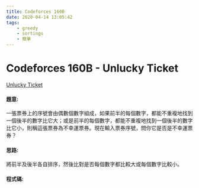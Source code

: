 ```yaml
---
title: Codeforces 160B
date: 2020-04-14 13:05:42
tags:
    - greedy
    - sortings
    - 簡單
---
```

# Codeforces 160B - Unlucky Ticket
[Unlucky Ticket](https://codeforces.com/problemset/problem/160/B)


#### 題意:
一張票券上的序號會由偶數個數字組成，如果前半的每個數字，都能不重複地找到一個後半的數字比它大；或是前半的每個數字，都能不重複地找到一個後半的數字比它小，則稱這張票券為不幸運票券。現在輸入票券序號，問你它是否是不幸運票券？
<!-- more -->
#### 思路:
將前半及後半各自排序，然後比對是否每個數字都比較大或每個數字比較小。

#### 程式碼:
<script src="https://gist.github.com/Daviswww/807796ebbf46f2126719277a42631a32.js"></script>